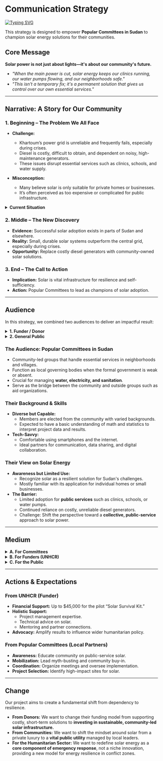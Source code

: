 
<!-- markdownlint-disable MD013 MD001 MD023 MD022 MD049 MD031 MD007 MD033 MD004 MD009 MD013 MD045 MD041 MD032 MD039 MD019 MD012-->
# Communication Strategy
[![Typing SVG](https://readme-typing-svg.herokuapp.com?font=Poppins&weight=500&size=35&pause=1000&color=3B6FD4&vCenter=true&repeat=false&width=850&height=40&lines=Solar+Energy+for+Community+Resilience+in+Sudan)](https://git.io/typing-svg)

This strategy is designed to empower **Popular Committees in Sudan** to champion solar energy solutions for their communities.

## **Core Message**
**Solar power is not just about lights—it's about our community's future.**
- *"When the main power is cut, solar energy keeps our clinics running, our water pumps flowing, and our neighborhoods safe."*
- *"This isn't a temporary fix; it's a permanent solution that gives us control over our own essential services."*

---

## **Narrative: A Story for Our Community**

### **1. Beginning – The Problem We All Face**

- **Challenge:**
  - Khartoum’s power grid is unreliable and frequently fails, especially during crises.
  - Diesel is costly, difficult to obtain, and dependent on noisy, high-maintenance generators.
  - These issues disrupt essential services such as clinics, schools, and water supply.

- **Misconception:**
  - Many believe solar is only suitable for private homes or businesses.
  - It’s often perceived as too expensive or complicated for public infrastructure.

<details>
<summary><b>Current Situation</b></summary>

- **Power Reliability:**  
  In Khartoum and nearby areas, outages can last **1–7 days** during peak demand or crisis periods.

  <details>
  <summary><b>Duration Varies</b></summary>

  The length of blackouts depends on the situation:
  - **Routine Unreliability:** Even in stable periods, daily outages of **12–16 hours** are common due to poor infrastructure and maintenance.
  - **Peak Demand:** Hot summer months overwhelm the grid, causing longer and more frequent outages.
  - **Conflict & Crisis:** The most severe scenario — damage to power stations or transmission lines can cause outages lasting **days, weeks, or even months**.  
    In some cases, residents have had to repair damaged infrastructure themselves.
  </details>

- **Diesel Dependence:**  
  - Price (2025): ~**$2.10/litre**.  
  - A small clinic consumes **80–120 litres/month** just for refrigeration and lighting.

- **Impact on Services:**
  - **Healthcare:** Vaccines spoil; night operations are cancelled.  
  - **Water:** Pumps stop, forcing residents to fetch water manually.  
  - **Education:** Evening classes are cancelled due to lack of lighting.

</details>


### **2. Middle – The New Discovery**
- **Evidence:** Successful solar adoption exists in parts of Sudan and elsewhere.
- **Reality:** Small, durable solar systems outperform the central grid, especially during crises.
- **Opportunity:** Replace costly diesel generators with community-owned solar solutions.

### **3. End – The Call to Action**
- **Implication:** Solar is vital infrastructure for resilience and self-sufficiency.
- **Action:** Popular Committees to lead as champions of solar adoption.

---
## **Audience**

In this strategy, we combined two audiences to deliver an impactful result: 

<details>
<summary><b>
1. Funder / Donor  </b></summary>

**Who they are**: [UNHCR Refugee-led Innovation Fund](https://www.unhcr.org/innovation/refugee-led-innovation-fund/)

| **Category** | **Details** |
|--------------|-------------|
| **Target Funders** | [UNHCR Refugee-led Innovation Fund](https://www.unhcr.org/innovation/refugee-led-innovation-fund/) |
| **Who?** | **Grazia Paoleri**  <br> Senior Technical Advisor for the EU’s contribution to the Refugee Response in Uganda  <br> [LinkedIn Profile](https://ug.linkedin.com/in/grazia-paoleri-54025b60/en?trk=public_post_feed-actor-name) |
| **What Drives Them?** | Belief in **refugee-led solutions**. Their mission is to **center displaced people** in humanitarian work, valuing lived experience as key to identifying needs and crafting effective solutions. |
| **Why Our Project Fits** | Our project highlights **solar energy as a survival infrastructure**, showing how communities are already **innovating**. This aligns with their **bottom-up, grassroots** approach. |
| **What They Fund** | - **Early-stage innovations** by refugees, for refugees  <br> - Community-based projects  <br> - Strong focus on **energy access** and practical solutions |
| **Geographic Focus** | Global — open to all countries where **UNHCR operates** |
| **Partners & Grantees** | Refugee-Led Organizations (RLOs), local community groups, and **non-traditional partners** |
| **Goals** | - **Empower refugees** to lead solutions  <br> - **Build capacity** (project management, finance, data)  <br> - Promote **sustainable, dignified alternatives** to traditional aid |
| **Problem They Address** | Lack of **flexible, direct funding** for local refugee-led initiatives |
| **Incentive** | Belief that **investing in refugee-led innovation** leads to more **sustainable and impactful** outcomes than top-down approaches |
| **How They Operate** | - Focused on **real-world impact**, not flashy tech  <br> - Want a **clear, actionable plan**  <br> - Value **strong community engagement** |
| **Assumptions** | - Refugees are **active problem-solvers**, not passive recipients  <br> - **Energy is essential** and must be **affordable, reliable, and locally accessible** |
| **Grant Information** | - **Fund Name:** [UNHCR Refugee-led Innovation Fund](https://www.unhcr.org/innovation/refugee-led-innovation-fund/)  <br> - **Location:** Based in Copenhagen, Denmark (Global reach)  <br> - **Status:** **Open** for applications  <br> - **Deadline:** August 22, 2025  <br> - **Eligibility:** Must be **led by forcibly displaced or stateless people** |
| **Preferred Communication Channels** | - **Email** (professional and concise)  <br> - **LinkedIn** (for initial contact and visibility)  <br> - Possibly open to **Zoom/Webinars** if discussing partnerships or innovations |
| **What's Offered** | - **Financial support:** Up to $45,000 USD.  <br> - **Holistic support:** This goes beyond just money. It includes mentoring, help with project management, technical expertise (like legal or technology advice), and opportunities for networking with other refugee-led organizations.  <br> - **Focus on learning:** The fund emphasizes measuring outcomes and sharing lessons learned. |
| **What we need from them** |-**Fund Our Pilot Project:** We request flexible, direct funding (up to $45,000) to design, implement, and evaluate a refugee-led "Solar Survival Kit" pilot in Khartoum, Sudan. <br> - **Amplify Our Findings:** Use their platform to share our blog post, research and project outcomes with key policymakers, donors, and other humanitarian organizations. <br> - **Support Local Leadership:** Advocate for a shift in humanitarian energy policy that prioritizes and funds refugee-led, grassroots solutions. |
| **The Application Process** | -Submitting a proposal online. <br> - A vetting and due diligence phase to check eligibility (specifically that at least 50% of the leadership has lived experience). <br> - A pitch to a selection committee. <br> - A final review by a steering committee, which includes displaced and stateless individuals.|
| **Barriers to Engagement** | - Projects not led by refugees are **ineligible** regardless of quality  <br> - Overly **technical or top-down language** may be a turn-off  <br> - Lack of community involvement or unclear benefit to displaced people |
| **Best Medium / Format** | - **Blog posts** (story-driven, impact-focused)  <br> - **One-pagers or infographics** (clear, visual summaries of outcomes)  <br> - **Short reports with data + community voices** |
</details>

<details>
<summary><b>
2. General Public </b></summary>

**Who they are**: Popular (Neighborhood-Based) Committees for Local Service Delivery and Community Administration in Sudan.  

**What They Do:** These are community-based bodies, 
typically formed at the neighborhood or village level,
to manage and coordinate essential local affairs in the
absence or weakness of formal state institutions.
They are often responsible for basic service delivery
(such as water, electricity, and sanitation),
issuing residence certificates, resolving local disputes,
organizing community security efforts,
and mobilizing resources through voluntary contributions.  

**Their Goals and Aims:** Their main purpose is to serve as a link between regulatory bodies,
government agencies, aid organizations, and the members of the communities they represent.
In contexts like Sudan, these committees can play a vital governance role—especially
during periods of crisis or when state presence is limited.  

**Their Scientific Background:** As committee members are elected from within the community,
their educational and scientific backgrounds can vary significantly.
However, it is generally expected that most of them have at least
a basic understanding of mathematics and statistics, which should
make it possible to communicate findings and results effectively.
Most also have access to smartphones and the internet and are comfortable using them.  

**Their Background on Solar Energy:** Solar energy is already
recognized as a resilient solution to Sudan’s energy challenges.
However, its use has been mostly limited to individual
applications—such as private homes or services provided by
the private sector. It has not yet been widely adopted for
public services such as health, education, or agriculture.
In these sectors, communities still rely primarily on diesel
generators, as they are more familiar and accessible.  

#### **What we expect from them:**  
- Raise awareness about the benefits of solar
  energy for public services (schools, clinics, water pumps).
- Dispel common misconceptions
  (e.g., solar is only for homes, or it’s too expensive to maintain).
- Encourage collective acceptance of solar projects.
- Highlight locations and institutions
  where solar infrastructure would have the highest impact.
- Encourage community contributions
  (financial or in-kind) to expand deployment.
- Coordinate between communities,implementing partners,
  and government agencies to enable smooth deployment.
- Organize community meetings or forums for
  project planning and decision making.
tain communication with updates and invitations for joint activities.
</details>

### **The Audience: Popular Committees in Sudan**
- Community-led groups that handle essential services in neighborhoods and villages.  
- Function as local governing bodies when the formal government is weak or absent.  
- Crucial for managing **water, electricity, and sanitation**.  
- Serve as the bridge between the community and outside groups such as aid organizations.

### **Their Background & Skills**
- **Diverse but Capable:**  
  - Members are elected from the community with varied backgrounds.  
  - Expected to have a basic understanding of math and statistics to interpret project data and results.  
- **Tech-Savvy:**  
  - Comfortable using smartphones and the internet.  
  - Ideal partners for communication, data sharing, and digital collaboration.

### **Their View on Solar Energy**
- **Awareness but Limited Use:**  
  - Recognize solar as a resilient solution for Sudan's challenges.  
  - Mostly familiar with its application for individual homes or small businesses.  
- **The Barrier:**  
  - Limited adoption for **public services** such as clinics, schools, or water pumps.  
  - Continued reliance on costly, unreliable diesel generators.  
  - Challenge: Shift the perspective toward a **collective, public-service** approach to solar power.

---
## Medium
<details>
<summary><b>
A. For Committees </b></summary>


### **1. Communication & Awareness Tools**
- **Infographics** (WhatsApp-shareable) showing solar benefits:
  - *Clinic:* Vaccines stay cold, operations continue at night.
  - *Water Pump:* Water flows without costly diesel.
  - *School:* Evening study possible despite outages.
- **Short Videos:** Success stories from other committees/leaders.
- **Case Studies:** One-page documents including:
  - Problem → Solution → Result.

### **2. Guiding Community Meetings & Forums**
- **Meeting Agenda Template** for discussing solar adoption.
- **Decision-Making Framework** with ranking criteria:
  - People served.
  - Service criticality in emergencies.
  - Sunlight availability and installation space.

### **3. Dispelling Misconceptions**
- **Fact Sheets:**
  - *Myth:* Solar is too expensive → **Fact:** Saves money over time.
  - *Myth:* Solar is for the rich → **Fact:** Community investment benefits all.
  - *Myth:* Solar is unreliable → **Fact:** Modern tech works day/night, even on cloudy days.

### **4. Mobilizing Community Action**
- **Contribution Plan Template** for funding, labor, or site provision.
- **Partner Coordination Guide** for working with aid agencies and NGOs.
</details>

<details>
<summary><b>
B. For Funders (UNHCR) </b></summary>

### 1. Pitch Presentation

* **Action:** Create a concise, visually appealing deck (e.g., 10-15 slides).
* **Content:**
    * **Slide 1: The Problem (The "Why"):** Use a single powerful image and a short, emotional headline, such as, "When the lights go out, lives are at risk."
    * **Slide 2: Our Discovery (The Data):** Show a simple chart or map from your data science project that highlights the need.
    * **Slide 3: Our Solution (The "What"):** Introduce the **"Solar Survival Kit"** with a clear diagram or prototype image.
    * **Slide 4: Our Partners (The "Who"):** Feature a picture of the Popular Committees and explain their leadership role.
    * **Slide 5: Our Plan (The "How"):** Use a simple timeline to show your implementation plan.
    * **Slide 6: Our Ask:** Clearly state your request for $45,000 and what you'll achieve with it.
    * **Final Slide: The Vision:** End with a powerful statement about the future you are building—resilient, self-sufficient communities in Sudan.
</details>

<details>
<summary><b>
 C. For the Public </b></summary>

#### 1. Blog Post & Infographics

This is about building buy-in and awareness, using simple, relatable language.

* **Action:** Publish the blog post on website or a platform like Medium, and create shareable infographics for platforms like WhatsApp and Facebook.
* **Content:**
    * **Blog Post:**
        * The title should be inspiring and relatable, such as, "How Our Community is Building a Brighter Future with Solar Power."
        * Use the "Narrative: A Story for Our Community" to guide the structure.
        * Keep the language simple and avoid jargon.
        * Include quotes from community members and stories of success.
        * End with a clear call to action: "Join our next meeting to learn more," or "Share this with your neighbors."
    * **Infographics:**
        * Create visuals for each of your "Fact Sheets" to dispel myths.
        * Use simple icons to represent clinics, schools, and water pumps.
        * Show a side-by-side comparison of the cost and effort of diesel versus solar.
        * Ensure all text is in the local language(s) and is easy to read on a smartphone.
</details>

---

## Actions & Expectations

### **From UNHCR (Funder)**
- **Financial Support:** Up to $45,000 for the pilot “Solar Survival Kit.”
- **Holistic Support:**
  - Project management expertise.
  - Technical advice on solar.
  - Mentoring and partner connections.
- **Advocacy:** Amplify results to influence wider humanitarian policy.

### **From Popular Committees (Local Partners)**
- **Awareness:** Educate community on public-service solar.
- **Mobilization:** Lead myth-busting and community buy-in.
- **Coordination:** Organize meetings and oversee implementation.
- **Project Selection:** Identify high-impact sites for solar.

---

## Change 
Our project aims to create a fundamental shift from dependency to resilience.

* **From Donors:** We want to change their funding model from supporting costly, short-term solutions to **investing in sustainable, community-led solar infrastructure.**
* **From Communities:** We want to shift the mindset around solar from a private luxury to a **vital public utility** managed by local leaders.
* **For the Humanitarian Sector:** We want to redefine solar energy as a **core component of emergency response**, not a niche innovation, providing a new model for energy resilience in conflict zones.


